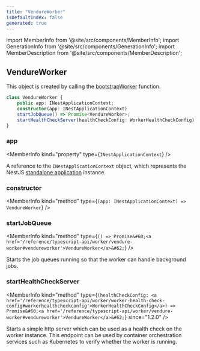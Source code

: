 ```yaml
---
title: "VendureWorker"
isDefaultIndex: false
generated: true
---
```

<!-- This file was generated from the Vendure source. Do not modify. Instead, re-run the "docs:build" script -->
import MemberInfo from '@site/src/components/MemberInfo';
import GenerationInfo from '@site/src/components/GenerationInfo';
import MemberDescription from '@site/src/components/MemberDescription';


## VendureWorker

<GenerationInfo sourceFile="packages/core/src/worker/vendure-worker.ts" sourceLine="13" packageName="@vendure/core" />

This object is created by calling the <a href='/reference/typescript-api/worker/bootstrap-worker#bootstrapworker'>bootstrapWorker</a> function.

```ts title="Signature"
class VendureWorker {
    public app: INestApplicationContext;
    constructor(app: INestApplicationContext)
    startJobQueue() => Promise<VendureWorker>;
    startHealthCheckServer(healthCheckConfig: WorkerHealthCheckConfig) => Promise<VendureWorker>;
}
```

<div className="members-wrapper">

### app

<MemberInfo kind="property" type={`INestApplicationContext`}   />

A reference to the `INestApplicationContext` object, which represents
the NestJS [standalone application](https://docs.nestjs.com/standalone-applications) instance.
### constructor

<MemberInfo kind="method" type={`(app: INestApplicationContext) => VendureWorker`}   />


### startJobQueue

<MemberInfo kind="method" type={`() => Promise&#60;<a href='/reference/typescript-api/worker/vendure-worker#vendureworker'>VendureWorker</a>&#62;`}   />

Starts the job queues running so that the worker can handle background jobs.
### startHealthCheckServer

<MemberInfo kind="method" type={`(healthCheckConfig: <a href='/reference/typescript-api/worker/worker-health-check-config#workerhealthcheckconfig'>WorkerHealthCheckConfig</a>) => Promise&#60;<a href='/reference/typescript-api/worker/vendure-worker#vendureworker'>VendureWorker</a>&#62;`}  since="1.2.0"  />

Starts a simple http server which can be used as a health check on the worker instance.
This endpoint can be used by container orchestration services such as Kubernetes to
verify whether the worker is running.


</div>
